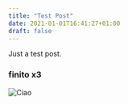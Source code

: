 ```yaml
---
title: "Test Post"
date: 2021-01-01T16:41:27+01:00
draft: false
---
```


Just a test post.

### finito x3

![Ciao](/images/profile_pic.jpeg)